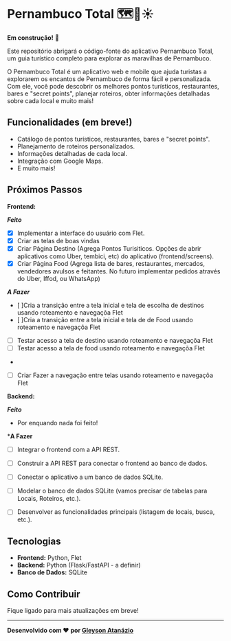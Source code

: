 # Pernambuco Total 🗺️🌴☀️

**Em construção!** 🚀 

Este repositório abrigará o código-fonte do aplicativo Pernambuco Total, um guia turístico completo para explorar as maravilhas de Pernambuco.

O Pernambuco Total é um aplicativo web e mobile que ajuda turistas a explorarem os encantos de Pernambuco de forma fácil e personalizada. 
Com ele, você pode descobrir os melhores pontos turísticos, restaurantes, bares e "secret points", 
planejar roteiros, obter informações detalhadas sobre cada local e muito mais!


## Funcionalidades (em breve!)

- Catálogo de pontos turísticos, restaurantes, bares e "secret points".
- Planejamento de roteiros personalizados.
- Informações detalhadas de cada local.
- Integração com Google Maps.
- E muito mais!

## Próximos Passos

**Frontend:**

***Feito***

- [x] Implementar a interface do usuário com Flet.
- [x] Criar as telas de boas vindas
- [x] Criar Página Destino (Agrega Pontos Turisiticos. Opções de abrir aplicativos como Uber, tembici, etc) do aplicativo (frontend/screens).
- [x] Criar Página Food (Agrega lista de bares, restaurantes, mercados, vendedores avulsos e feitantes. No futuro implementar pedidos através do Uber, Iffod, ou WhatsApp)

***A Fazer***

- [ ]Cria a transição entre a tela inicial e tela de escolha de destinos usando roteamento e navegaçõa Flet
- [ ]Cria a transição entre a tela inicial e tela de de Food usando roteamento e navegaçõa Flet
- [ ] Testar acesso a tela de destino usando roteamento e navegaçõa Flet
- [ ] Testar acesso a tela de food usando roteamento e navegaçõa Flet
- 
- [ ] Criar Fazer a navegação entre telas usando roteamento e navegaçõa Flet


**Backend:**

***Feito***
- Por enquando nada foi feito!

***A Fazer**
- [ ] Integrar o frontend com a API REST.

- [ ] Construir a API REST para conectar o frontend ao banco de dados.
- [ ] Conectar o aplicativo a um banco de dados SQLite.
- [ ] Modelar o banco de dados SQLite (vamos precisar de tabelas para Locais, Roteiros, etc.).    

- [ ] Desenvolver as funcionalidades principais (listagem de locais, busca, etc.).

## Tecnologias

- **Frontend:** Python, Flet 
- **Backend:** Python (Flask/FastAPI - a definir)
- **Banco de Dados:** SQLite

## Como Contribuir

Fique ligado para mais atualizações em breve! 

---

**Desenvolvido com ❤️ por [Gleyson Atanázio](https://github.com/atnzpe/)**
